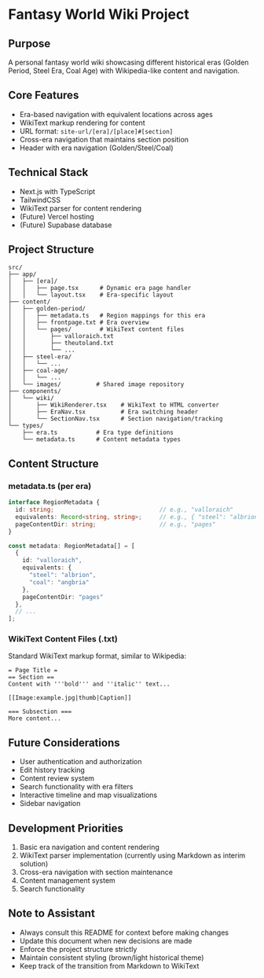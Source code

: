 # Fantasy World Wiki Project

## Purpose
A personal fantasy world wiki showcasing different historical eras (Golden Period, Steel Era, Coal Age) with Wikipedia-like content and navigation.

## Core Features
- Era-based navigation with equivalent locations across ages
- WikiText markup rendering for content
- URL format: `site-url/[era]/[place]#[section]`
- Cross-era navigation that maintains section position
- Header with era navigation (Golden/Steel/Coal)

## Technical Stack
- Next.js with TypeScript
- TailwindCSS
- WikiText parser for content rendering
- (Future) Vercel hosting
- (Future) Supabase database

## Project Structure
```
src/
├── app/
│   ├── [era]/
│   │   ├── page.tsx      # Dynamic era page handler
│   │   └── layout.tsx    # Era-specific layout
├── content/
│   ├── golden-period/
│   │   ├── metadata.ts   # Region mappings for this era
│   │   ├── frontpage.txt # Era overview
│   │   └── pages/        # WikiText content files
│   │       ├── valloraich.txt
│   │       ├── theutoland.txt
│   │       └── ...
│   ├── steel-era/
│   │   └── ...
│   ├── coal-age/
│   │   └── ...
│   └── images/          # Shared image repository
├── components/
│   └── wiki/
│       ├── WikiRenderer.tsx    # WikiText to HTML converter
│       ├── EraNav.tsx          # Era switching header
│       └── SectionNav.tsx      # Section navigation/tracking
└── types/
    ├── era.ts           # Era type definitions
    └── metadata.ts      # Content metadata types
```

## Content Structure

### metadata.ts (per era)
```typescript
interface RegionMetadata {
  id: string;                              // e.g., "valloraich"
  equivalents: Record<string, string>;     // e.g., { "steel": "albrion", "coal": "angbria" }
  pageContentDir: string;                  // e.g., "pages"
}

const metadata: RegionMetadata[] = [
  {
    id: "valloraich",
    equivalents: {
      "steel": "albrion",
      "coal": "angbria"
    },
    pageContentDir: "pages"
  },
  // ...
];
```

### WikiText Content Files (.txt)
Standard WikiText markup format, similar to Wikipedia:
```
= Page Title =
== Section ==
Content with '''bold''' and ''italic'' text...

[[Image:example.jpg|thumb|Caption]]

=== Subsection ===
More content...
```

## Future Considerations
- User authentication and authorization
- Edit history tracking
- Content review system
- Search functionality with era filters
- Interactive timeline and map visualizations
- Sidebar navigation

## Development Priorities
1. Basic era navigation and content rendering
2. WikiText parser implementation (currently using Markdown as interim solution)
3. Cross-era navigation with section maintenance
4. Content management system
5. Search functionality

## Note to Assistant
- Always consult this README for context before making changes
- Update this document when new decisions are made
- Enforce the project structure strictly
- Maintain consistent styling (brown/light historical theme)
- Keep track of the transition from Markdown to WikiText
